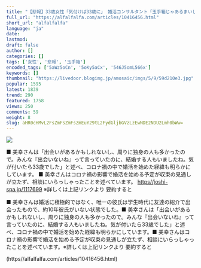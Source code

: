 ```yaml
---
title: "【悲報】33歳女性「気付けば33歳に」 婚活コンサルタント「玉手箱じゃあるまいし、ある日突然33歳にはなりませんよ」 "
full_url: "https://alfalfalfa.com/articles/10416456.html"
short_url: "alfalfalfa"
language: "ja"
date: 
lastmod: 
draft: false
author: []
categories: []
tags: ['女性', '悲報', '玉手箱']
encoded_tags: ['5aWz5oCn', '5oKy5aCx', '546J5omL566x']
keywords: []
thumbnail: "https://livedoor.blogimg.jp/amosaic/imgs/5/9/59d210e3.jpg"
popular: 1595
latest: 1839
trend: 290
featured: 1758
views: 250
comments: 59
weight: 8
slug: aHR0cHMvL2FsZmFsZmFsZmEuY29tL2FydGljbGVzLzEwNDE2NDU2Lmh0bWw=
---
```


![](https://livedoor.blogimg.jp/amosaic/imgs/5/9/59d210e3.jpg)

<div> ■ 美幸さんは「出会いがあるかもしれないし、周りに独身の人も多かったので。みんな『出会いないね』って言っていたのに、結婚する人もいましたね。気が付いたら33歳でした」と述べ、コロナ禍の中で婚活を始めた経緯も明らかにしています。 ■ 美幸さんはコロナ禍の影響で婚活を始める予定が収束の見通しが立たず、相談にいらっしゃったことを述べています。 <a href='https//joshi-spa.jp/1117699' target='_blank' rel='nofollow'>https//joshi-spa.jp/1117699</a> ※詳しくは上記リンクより 要約すると <p>■ 美幸さんは婚活に積極的ではなく、唯一の彼氏は学生時代に友達の紹介で出会ったもので、約10年彼氏がいない状態でした。■ 美幸さんは「出会いがあるかもしれないし、周りに独身の人も多かったので。みんな『出会いないね』って言っていたのに、結婚する人もいましたね。気が付いたら33歳でした」と述べ、コロナ禍の中で婚活を始めた経緯も明らかにしています。■ 美幸さんはコロナ禍の影響で婚活を始める予定が収束の見通しが立たず、相談にいらっしゃったことを述べています。※詳しくは上記リンクより 要約すると</p></div>

(https//alfalfalfa.com/articles/10416456.html)
